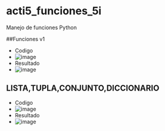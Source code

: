 # acti5_funciones_5i
Manejo de funciones Python

##Funciones v1
- Codigo
- ![image](https://github.com/user-attachments/assets/9d0f866e-08e6-420d-ab76-7b37871f6dd8)
- Resultado
- ![image](https://github.com/user-attachments/assets/d4c23a18-4c1a-4d8a-9082-11a8859a4866)

## LISTA,TUPLA,CONJUNTO,DICCIONARIO
- Codigo
- ![image](https://github.com/user-attachments/assets/86e5ac61-a4d8-4f39-b458-2e8bdf36ebb4)
- Resultado
- ![image](https://github.com/user-attachments/assets/8845ffcd-5e3e-4349-b694-bc0a175d97f4)


